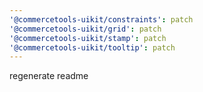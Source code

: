 ```yaml
---
'@commercetools-uikit/constraints': patch
'@commercetools-uikit/grid': patch
'@commercetools-uikit/stamp': patch
'@commercetools-uikit/tooltip': patch
---
```


regenerate readme
